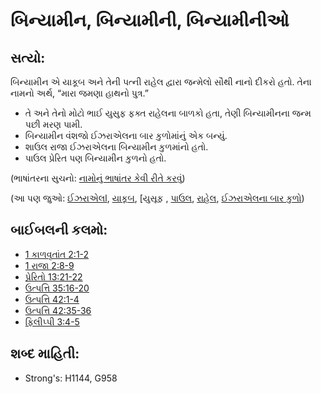 # બિન્યામીન, બિન્યામીની, બિન્યામીનીઓ 

## સત્યો: 

બિન્યામીન એ યાકૂબ અને તેની પત્ની રાહેલ દ્વારા જન્મેલો સૌથી નાનો દીકરો હતો.
તેના નામનો અર્થ, “મારા જમણા હાથનો પુત્ર.”

* તે અને તેનો મોટો ભાઈ યુસુફ ફક્ત રાહેલના બાળકો હતા, તેણી બિન્યામીનના જન્મ પછી મરણ પામી.
* બિન્યામીન વંશજો ઈઝરાએલના બાર કુળોમાંનું એક બન્યું.
* શાઉલ રાજા ઈઝરાએલના બિન્યામીન કુળમાંનો હતો.
* પાઉલ પ્રેરિત પણ બિન્યામીન કુળનો હતો.

(ભાષાંતરના સુચનો: [નામોનું ભાષાંતર કેવી રીતે કરવું](rc://gu/ta/man/translate/translate-names))

(આ પણ જુઓ: [ઈઝરાએલl](../kt/israel.md), [યાકૂબ](../names/jacob.md), [યુસૂફ , [પાઉલ](../names/josephot.md), [રાહેલ](../names/paul.md), [ઈઝરાએલના બાર કુળો](../names/rachel.md))

## બાઈબલની કલમો: 

* [1 કાળવૃતાંત 2:1-2](../other/12tribesofisrael.md)
* [1 રાજા 2:8-9](rc://gu/tn/help/1ch/02/01)
* [પ્રેરિતો 13:21-22](rc://gu/tn/help/1ki/02/08)
* [ઉત્પત્તિ 35:16-20](rc://gu/tn/help/act/13/21)
* [ઉત્પત્તિ 42:1-4](rc://gu/tn/help/gen/35/16)
* [ઉત્પત્તિ 42:35-36](rc://gu/tn/help/gen/42/01)
* [ફિલીપ્પી 3:4-5](rc://gu/tn/help/gen/42/35)

## શબ્દ માહિતી: 

* Strong's: H1144, G958
